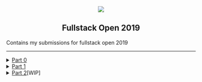 <div align="center">
<img src="https://i.imgur.com/0rRV2Tl.png"/>
<h2>Fullstack Open 2019</h2>
</div>
Contains my submissions for fullstack open 2019 

-------------------------------------------------

<details><summary><a href="./part0">Part 0</a></summary>
  <ul>
    <li> excercise 0.1 </li>
    <li> excercise 0.2 </li>
    <li> excercise 0.3 </li>
    <li> <a href="./part0/0.4.png">excercise 0.4</a> </li>
    <li> <a href="./part0/0.5.png">excercise 0.5</a> </li>
    <li> <a href="./part0/0.6.png">excercise 0.6</a> </li>
 </ul>
</details>
<details><summary><a href="./part1">Part 1</a></summary>
  <ul>
    <li> <a href="./part1/1.1">excercise 1.1</a> </li>
    <li> <a href="./part1/1.2">excercise 1.2</a> </li>
    <li> <a href="./part1/1.3">excercise 1.3</a> </li>
    <li> <a href="./part1/1.4">excercise 1.4</a> </li>
    <li> <a href="./part1/1.5">excercise 1.5</a> </li>
    <li> <a href="./part1/unicafe">excercise 1.6-1.11</a> </li>
    <li> <a href="./part1/anectode">excercise 1.12-1.14</a> </li>
  </ul>
</details>
<details><summary><a href="./part2">Part 2</a>[WIP]</summary>
  <ul>
    <li> <a href="./part2/course-content">excercise 2.1-2.5</a> </li>
    <li> <a href="./part2/phonebook">excercise 2.6-2.11</a> </li>
    <li> <a href="./part2/data_for_countries">excercise 2.12-2.14</a> </li>
  </ul>
</details>
  
